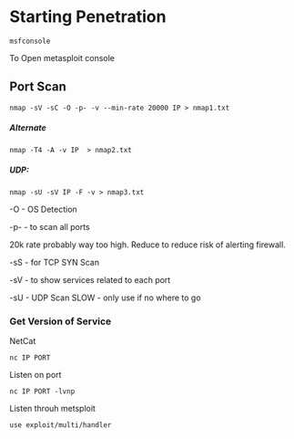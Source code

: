 # Starting Penetration

```
msfconsole
```

To Open metasploit console

## Port Scan

```
nmap -sV -sC -O -p- -v --min-rate 20000 IP > nmap1.txt
```

##### Alternate

```
nmap -T4 -A -v IP  > nmap2.txt
```

##### UDP:

```
nmap -sU -sV IP -F -v > nmap3.txt
```

-O - OS Detection

-p- - to scan all ports

20k rate probably way too high. Reduce to reduce risk of alerting firewall.

-sS - for TCP SYN Scan

-sV - to show services related to each port

-sU - UDP Scan SLOW - only use if no where to go


### Get Version of Service

NetCat

```
nc IP PORT
```

Listen on port
```
nc IP PORT -lvnp
```

Listen throuh metsploit
```
use exploit/multi/handler
```
